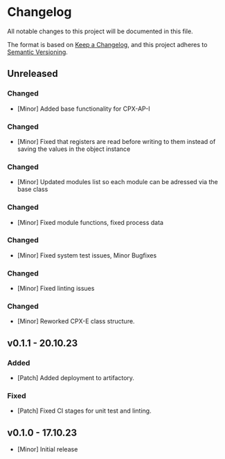 # Changelog
All notable changes to this project will be documented in this file.

The format is based on [Keep a Changelog](https://keepachangelog.com/en/1.0.0/),
and this project adheres to [Semantic Versioning](https://semver.org/spec/v2.0.0.html).

## Unreleased

### Changed
- [Minor] Added base functionality for CPX-AP-I

### Changed
- [Minor] Fixed that registers are read before writing to them instead of saving the values in the object instance

### Changed
- [Minor] Updated modules list so each module can be adressed via the base class

### Changed
- [Minor] Fixed module functions, fixed process data

### Changed
- [Minor] Fixed system test issues, Minor Bugfixes

### Changed
- [Minor] Fixed linting issues

### Changed
- [Minor] Reworked CPX-E class structure.

## v0.1.1 - 20.10.23
### Added
- [Patch] Added deployment to artifactory.
### Fixed
- [Patch] Fixed CI stages for unit test and linting.

## v0.1.0 - 17.10.23
- [Minor] Initial release
